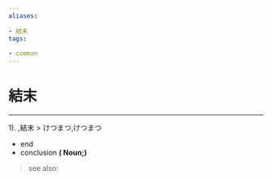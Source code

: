 ```yaml
---
aliases:
    
- 結末
tags:
    
- common
---
```


# 結末
---
1).
,結末 > けつまつ,けつまつ

- end
- conclusion
**( Noun;)**
> see also: 
            